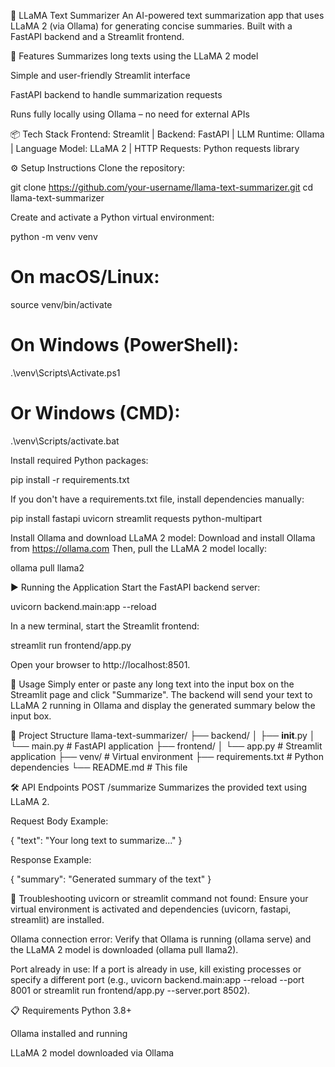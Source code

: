 🧠 LLaMA Text Summarizer
An AI-powered text summarization app that uses LLaMA 2 (via Ollama) for generating concise summaries. Built with a FastAPI backend and a Streamlit frontend.

🚀 Features
Summarizes long texts using the LLaMA 2 model

Simple and user-friendly Streamlit interface

FastAPI backend to handle summarization requests

Runs fully locally using Ollama – no need for external APIs

📦 Tech Stack
Frontend: Streamlit | Backend: FastAPI | LLM Runtime: Ollama | Language Model: LLaMA 2 | HTTP Requests: Python requests library

⚙️ Setup Instructions
Clone the repository:

git clone https://github.com/your-username/llama-text-summarizer.git
cd llama-text-summarizer

Create and activate a Python virtual environment:

python -m venv venv
# On macOS/Linux:
source venv/bin/activate
# On Windows (PowerShell):
.\venv\Scripts\Activate.ps1
# Or Windows (CMD):
.\venv\Scripts/activate.bat

Install required Python packages:

pip install -r requirements.txt

If you don't have a requirements.txt file, install dependencies manually:

pip install fastapi uvicorn streamlit requests python-multipart

Install Ollama and download LLaMA 2 model:
Download and install Ollama from https://ollama.com
Then, pull the LLaMA 2 model locally:

ollama pull llama2

▶️ Running the Application
Start the FastAPI backend server:

uvicorn backend.main:app --reload

In a new terminal, start the Streamlit frontend:

streamlit run frontend/app.py

Open your browser to http://localhost:8501.

📝 Usage
Simply enter or paste any long text into the input box on the Streamlit page and click "Summarize". The backend will send your text to LLaMA 2 running in Ollama and display the generated summary below the input box.

📁 Project Structure
llama-text-summarizer/
├── backend/
│   ├── __init__.py
│   └── main.py          # FastAPI application
├── frontend/
│   └── app.py           # Streamlit application
├── venv/                # Virtual environment
├── requirements.txt     # Python dependencies
└── README.md            # This file

🛠️ API Endpoints
POST /summarize
Summarizes the provided text using LLaMA 2.

Request Body Example:

{
  "text": "Your long text to summarize..."
}

Response Example:

{
  "summary": "Generated summary of the text"
}

🐛 Troubleshooting
uvicorn or streamlit command not found: Ensure your virtual environment is activated and dependencies (uvicorn, fastapi, streamlit) are installed.

Ollama connection error: Verify that Ollama is running (ollama serve) and the LLaMA 2 model is downloaded (ollama pull llama2).

Port already in use: If a port is already in use, kill existing processes or specify a different port (e.g., uvicorn backend.main:app --reload --port 8001 or streamlit run frontend/app.py --server.port 8502).

📋 Requirements
Python 3.8+

Ollama installed and running

LLaMA 2 model downloaded via Ollama
